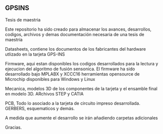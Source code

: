   </div>
    <div id="readme" class="blob instapaper_body">
    <article class="markdown-body entry-content" itemprop="mainContentOfPage"><h1>
<a id="user-content-gpsins" class="anchor" href="#gpsins" aria-hidden="true"><span class="octicon octicon-link"></span></a>GPSINS</h1>

<p>Tesis de maestria </p>

<p>Este repositorio ha sido creado para almacenar los avances, desarrollos, codigos, archivos y demas documentación necesaria
de una tesis de maestría</p>

<p>Datasheets, contiene los documentos de los fabricantes del hardware utlizado en la tarjeta GPS-INS</p>

<p>Firmware, aqui estan disponibles los codigos desarrollados para la lectura y ejecucion del algoritmo de fusión sensonica. 
El firmware ha sido desarrollado bajo MPLABX y XCCC16 herramientas opensource de Microchip disponibles para Windows y Linux</p>

<p>Mecanica, modelos 3D de los componentes de la tarjeta y el ensamble final en modelo 3D. ARchivos STEP y CATIA</p>

<p>PCB, Todo lo asociado a la tarjeta de circuito impreso desarrollada. GERBERS, esquematicos y demás.</p>

<p>A medida que aumente el desarrollo se irán añadiendo carpetas adicionales</p>

<p>Gracias.</p>
